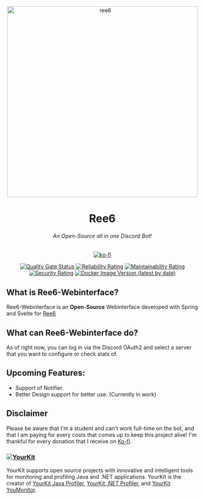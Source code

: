 <div align="center">
<img src="https://ree6.de/img/ree6.png" style="height: 500px;align: center;" alt="ree6"/>

# Ree6
###### An Open-Source all in one Discord Bot! 
  
[![ko-fi](https://ko-fi.com/img/githubbutton_sm.svg)](https://ko-fi.com/T6T4AC652)
  
  [![Quality Gate Status](https://sonarcloud.io/api/project_badges/measure?project=Ree6-Applications_Webinterface&metric=alert_status)](https://sonarcloud.io/summary/new_code?id=Ree6-Applications_Webinterface) [![Reliability Rating](https://sonarcloud.io/api/project_badges/measure?project=Ree6-Applications_Webinterface&metric=reliability_rating)](https://sonarcloud.io/summary/new_code?id=Ree6-Applications_Webinterface) [![Maintainability Rating](https://sonarcloud.io/api/project_badges/measure?project=Ree6-Applications_Webinterface&metric=sqale_rating)](https://sonarcloud.io/summary/new_code?id=Ree6-Applications_Webinterface) [![Security Rating](https://sonarcloud.io/api/project_badges/measure?project=Ree6-Applications_Webinterface&metric=security_rating)](https://sonarcloud.io/summary/new_code?id=Ree6-Applications_Webinterface) [![Docker Image Version (latest by date)](https://img.shields.io/docker/v/prestischmesti/ree6-webinterface)](https://hub.docker.com/repository/docker/prestischmesti/ree6-webinterface/tags)
</div>

## What is Ree6-Webinterface?
Ree6-Webinterface is an **Open-Source** Webinterface developed with Spring and Svelte for [Ree6](https://github.com/Ree6-Applications/Ree6)

## What can Ree6-Webinterface do?
As of right now, you can log in via the Discord OAuth2 and select a server that you want to configure or check stats of.

## Upcoming Features:
- Support of Notifier.
- Better Design support for better use. (Currently in work)

## Disclaimer
Please be aware that I'm a student and can't work full-time on the bot, and that I am paying for every costs that comes up to keep this project alive! I'm thankful for every donation that I receive on [Ko-fi](https://ko-fi.com/presti).

### [![YourKit](https://www.yourkit.com/images/yklogo.png)](https://www.yourkit.com)
YourKit supports open source projects with innovative and intelligent tools
for monitoring and profiling Java and .NET applications.
YourKit is the creator of <a href="https://www.yourkit.com/java/profiler/">YourKit Java Profiler</a>,
<a href="https://www.yourkit.com/.net/profiler/">YourKit .NET Profiler</a>,
and <a href="https://www.yourkit.com/youmonitor/">YourKit YouMonitor</a>.
